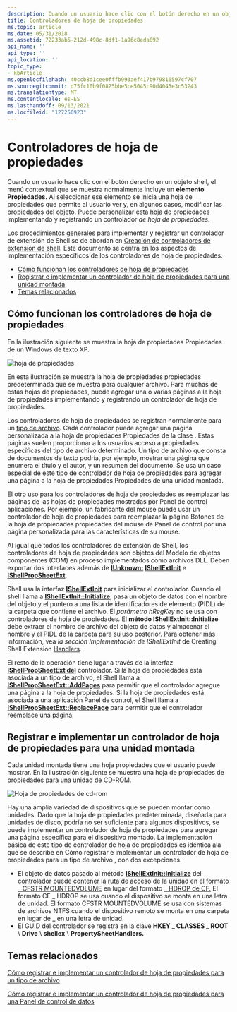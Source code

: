 ```yaml
---
description: Cuando un usuario hace clic con el botón derecho en un objeto shell, el menú contextual que se muestra normalmente incluye un elemento Propiedades.
title: Controladores de hoja de propiedades
ms.topic: article
ms.date: 05/31/2018
ms.assetid: 72233ab5-212d-498c-8df1-1a96c8eda892
api_name: ''
api_type: ''
api_location: ''
topic_type:
- kbArticle
ms.openlocfilehash: 40ccb8d1cee0fffb993aef417b979816597cf707
ms.sourcegitcommit: d75fc10b9f0825bbe5ce5045c90d4045e3c53243
ms.translationtype: MT
ms.contentlocale: es-ES
ms.lasthandoff: 09/13/2021
ms.locfileid: "127256923"
---
```

# <a name="property-sheet-handlers"></a>Controladores de hoja de propiedades

Cuando un usuario hace clic con el botón derecho en un objeto shell, el menú contextual que se muestra normalmente incluye un **elemento Propiedades.** Al seleccionar ese elemento se inicia una hoja de propiedades que permite al usuario ver y, en algunos casos, modificar las propiedades del objeto. Puede personalizar esta hoja de propiedades implementando y registrando un controlador *de hoja de propiedades*.

Los procedimientos generales para implementar y registrar un controlador de extensión de Shell se de abordan en [Creación de controladores de extensión de shell](handlers.md). Este documento se centra en los aspectos de implementación específicos de los controladores de hoja de propiedades.

-   [Cómo funcionan los controladores de hoja de propiedades](#how-property-sheet-handlers-work)
-   [Registrar e implementar un controlador de hoja de propiedades para una unidad montada](#registering-and-implementing-a-property-sheet-handler-for-a-mounted-drive)
-   [Temas relacionados](#related-topics)

## <a name="how-property-sheet-handlers-work"></a>Cómo funcionan los controladores de hoja de propiedades

En la ilustración siguiente se muestra la hoja de propiedades Propiedades de un Windows de texto XP.

![hoja de propiedades](images/propsheethandler1.jpg)

En esta ilustración se muestra la hoja de propiedades propiedades predeterminada que se muestra para cualquier archivo. Para muchas de estas hojas de propiedades, puede agregar una o varias páginas a la hoja de propiedades implementando y registrando un controlador de hoja de propiedades.

Los controladores de hoja de propiedades se registran normalmente para un [tipo de archivo](fa-file-types.md). Cada controlador puede agregar una página personalizada a la hoja de propiedades Propiedades de la clase . Estas páginas suelen proporcionar a los usuarios acceso a propiedades específicas del tipo de archivo determinado. Un tipo de archivo que consta de documentos de texto podría, por ejemplo, mostrar una página que enumera el título y el autor, y un resumen del documento. Se usa un caso especial de este tipo de controlador de hoja de propiedades para agregar una página a la hoja de propiedades Propiedades de una unidad montada.

El otro uso para los controladores de hoja de propiedades es reemplazar las páginas de las hojas de propiedades mostradas por Panel de control aplicaciones. Por ejemplo, un fabricante del mouse puede usar  un controlador de hoja de  propiedades para reemplazar la página Botones de la hoja de propiedades propiedades del mouse de Panel de control por una página personalizada para las características de su mouse.

Al igual que todos los controladores de extensión de Shell, los controladores de hoja de propiedades son objetos del Modelo de objetos componentes (COM) en proceso implementados como archivos DLL. Deben exportar dos interfaces además de [**IUnknown:**](/windows/win32/api/unknwn/nn-unknwn-iunknown) [**IShellExtInit**](/windows/win32/api/shobjidl_core/nn-shobjidl_core-ishellextinit) e [**IShellPropSheetExt**](/windows/desktop/api/shobjidl_core/nn-shobjidl_core-ishellpropsheetext).

Shell usa la interfaz [**IShellExtInit**](/windows/win32/api/shobjidl_core/nn-shobjidl_core-ishellextinit) para inicializar el controlador. Cuando el shell llama a [**IShellExtInit::Initialize**](/windows/desktop/api/shobjidl_core/nf-shobjidl_core-ishellextinit-initialize), pasa un objeto de datos con el nombre del objeto y el puntero a una lista de identificadores de elemento (PIDL) de la carpeta que contiene el archivo. El *parámetro hRegKey* no se usa con controladores de hoja de propiedades. El **método IShellExtInit::Initialize** debe extraer el nombre de archivo del objeto de datos y almacenar el nombre y el PIDL de la carpeta para su uso posterior. Para obtener más información, vea *la sección Implementación de IShellExtInit* de Creating Shell Extension [Handlers](handlers.md).

El resto de la operación tiene lugar a través de la interfaz [**IShellPropSheetExt del**](/windows/desktop/api/shobjidl_core/nn-shobjidl_core-ishellpropsheetext) controlador. Si la hoja de propiedades está asociada a un tipo de archivo, el Shell llama a [**IShellPropSheetExt::AddPages**](/windows/desktop/api/shobjidl_core/nf-shobjidl_core-ishellpropsheetext-addpages) para permitir que el controlador agregue una página a la hoja de propiedades. Si la hoja de propiedades está asociada a una aplicación Panel de control, el Shell llama a [**IShellPropSheetExt::ReplacePage**](/windows/desktop/api/shobjidl_core/nf-shobjidl_core-ishellpropsheetext-replacepage) para permitir que el controlador reemplace una página.

## <a name="registering-and-implementing-a-property-sheet-handler-for-a-mounted-drive"></a>Registrar e implementar un controlador de hoja de propiedades para una unidad montada

Cada unidad montada tiene una hoja propiedades que el usuario puede mostrar. En la ilustración siguiente se muestra una hoja de propiedades de propiedades para una unidad de CD-ROM.

![Hoja de propiedades de cd-rom](images/propsheethandler2.jpg)

Hay una amplia variedad de dispositivos que se pueden montar como unidades. Dado que la hoja de propiedades predeterminada, diseñada para unidades de disco, podría no ser suficiente para algunos dispositivos, se puede implementar un controlador de hoja de propiedades para agregar una página específica para el dispositivo montado. La implementación básica de este tipo de controlador de hoja de propiedades es idéntica [a](how-to-register-and-implement-a-property-sheet-handler-for-a-file-type.md)la que se describe en Cómo registrar e implementar un controlador de hoja de propiedades para un tipo de archivo , con dos excepciones.

-   El objeto de datos pasado al método [**IShellExtInit::Initialize**](/windows/desktop/api/shobjidl_core/nf-shobjidl_core-ishellextinit-initialize) del controlador puede contener la ruta de acceso de la unidad en el formato [ \_ CFSTR MOUNTEDVOLUME](clipboard.md) en lugar del formato [ \_ HDROP de CF.](clipboard.md) El formato CF \_ HDROP se usa cuando el dispositivo se monta en una letra de unidad. El formato CFSTR MOUNTEDVOLUME se usa con sistemas de archivos NTFS cuando el dispositivo remoto se monta en una carpeta en lugar de \_ en una letra de unidad.
-   El GUID del controlador se registra en la clave **HKEY \_ CLASSES \_ ROOT** \\ **Drive** \\ **shellex** \\ **PropertySheetHandlers.**

## <a name="related-topics"></a>Temas relacionados

<dl> <dt>

[Cómo registrar e implementar un controlador de hoja de propiedades para un tipo de archivo](how-to-register-and-implement-a-property-sheet-handler-for-a-file-type.md)
</dt> <dt>

[Cómo registrar e implementar un controlador de hoja de propiedades para una Panel de control de datos](how-to-register-and-implement-a-property-sheet-handler-for-a-control-panel-application.md)
</dt> </dl>

 

 

